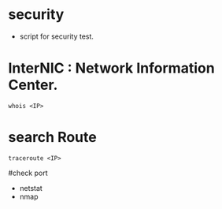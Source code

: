 # security
- script for security test.

# InterNIC : Network Information Center.
```
whois <IP>
```
# search Route
```
traceroute <IP>
```

#check port
- netstat
- nmap
